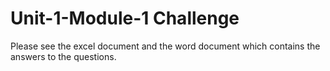 # Unit-1-Module-1 Challenge
Please see the excel document and the word document which contains the answers to the questions.

